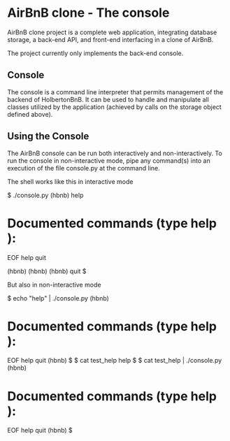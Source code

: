# AirBnB clone - The console

AirBnB clone project is a complete web application, integrating database storage, a back-end API, and front-end interfacing in a clone of AirBnB.

The project currently only implements the back-end console.

## Console
The console is a command line interpreter that permits management of the backend of HolbertonBnB. It can be used to handle and manipulate all classes utilized by the application (achieved by calls on the storage object defined above).

## Using the Console
The AirBnB console can be run both interactively and non-interactively. To run the console in non-interactive mode, pipe any command(s) into an execution of the file console.py at the command line.

The shell works like this in interactive mode

$ ./console.py
(hbnb) help

Documented commands (type help <topic>):
========================================
EOF  help  quit

(hbnb)
(hbnb)
(hbnb) quit
$

But also in non-interactive mode

$ echo "help" | ./console.py
(hbnb)

Documented commands (type help <topic>):
========================================
EOF  help  quit
(hbnb)
$
$ cat test_help
help
$
$ cat test_help | ./console.py
(hbnb)

Documented commands (type help <topic>):
========================================
EOF  help  quit
(hbnb)
$